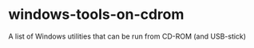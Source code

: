 windows-tools-on-cdrom
======================

A list of Windows utilities that can be run from CD-ROM (and USB-stick)
